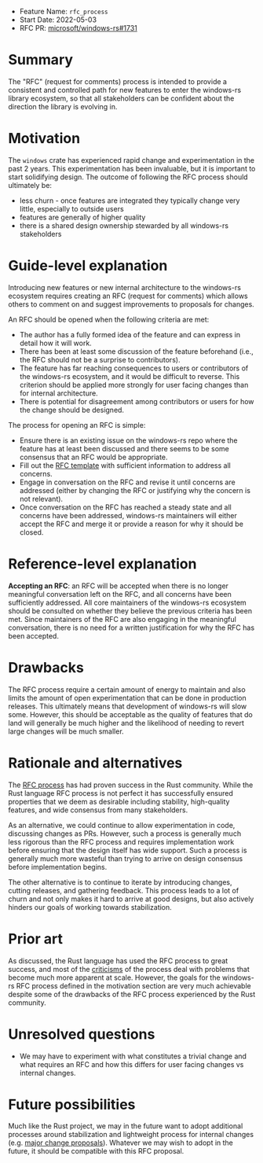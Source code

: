 - Feature Name: `rfc_process`
- Start Date: 2022-05-03
- RFC PR: [microsoft/windows-rs#1731](https://github.com/microsoft/windows-rs/pull/1731)

# Summary
[summary]: #summary

The "RFC" (request for comments) process is intended to provide a consistent and controlled path for new features to enter the windows-rs library ecosystem, so that all stakeholders can be confident about the direction the library is evolving in.

# Motivation
[motivation]: #motivation

The `windows` crate has experienced rapid change and experimentation in the past 2 years. This experimentation has been
invaluable, but it is important to start solidifying design. The outcome of following the RFC process should ultimately be:

- less churn - once features are integrated they typically change very little, especially to outside users
- features are generally of higher quality
- there is a shared design ownership stewarded by all windows-rs stakeholders

# Guide-level explanation
[guide-level-explanation]: #guide-level-explanation

Introducing new features or new internal architecture to the windows-rs ecosystem requires creating an RFC (request for comments) which allows others to comment on and suggest improvements to proposals for changes.

An RFC should be opened when the following criteria are met:

- The author has a fully formed idea of the feature and can express in detail how it will work.
- There has been at least some discussion of the feature beforehand (i.e., the RFC should not be a surprise to contributors).
- The feature has far reaching consequences to users or contributors of the windows-rs ecosystem, and it would be difficult to reverse. This criterion should be applied more strongly for user facing changes than for internal architecture.
- There is potential for disagreement among contributors or users for how the change should be designed.

The process for opening an RFC is simple:

- Ensure there is an existing issue on the windows-rs repo where the feature has at least been discussed and there seems to be some consensus that an RFC would be appropriate.
- Fill out the [RFC template](./0000-template.md) with sufficient information to address all concerns.
- Engage in conversation on the RFC and revise it until concerns are addressed (either by changing the RFC or justifying why the concern is not relevant).
- Once conversation on the RFC has reached a steady state and all concerns have been addressed, windows-rs maintainers will either accept the RFC and merge it or provide a reason for why it should be closed.

# Reference-level explanation
[reference-level-explanation]: #reference-level-explanation

**Accepting an RFC**: an RFC will be accepted when there is no longer meaningful conversation left on the RFC, and all concerns have been sufficiently addressed. All core maintainers of the windows-rs ecosystem should be consulted on whether they believe the previous criteria has been met. Since maintainers of the RFC are also engaging in the meaningful conversation, there is no need for a written justification for why the RFC has been accepted.

# Drawbacks
[drawbacks]: #drawbacks

The RFC process require a certain amount of energy to maintain and also limits the amount of open experimentation that can be done in production releases. This ultimately means that development of windows-rs will slow some. However, this should be acceptable as the quality of features that do land will generally be much higher and the likelihood of needing to revert large changes will be much smaller.

# Rationale and alternatives
[rationale-and-alternatives]: #rationale-and-alternatives

The [RFC process](https://github.com/rust-lang/rfcs) has had proven success in the Rust community. While the Rust language RFC process is not perfect it has successfully ensured properties that we deem as desirable including stability, high-quality features, and wide consensus from many stakeholders.

As an alternative, we could continue to allow experimentation in code, discussing changes as PRs. However, such a process is generally much less rigorous than the RFC process and requires implementation work before ensuring that the design itself has wide support. Such a process is generally much more wasteful than trying to arrive on design consensus before implementation begins.

The other alternative is to continue to iterate by introducing changes, cutting releases, and gathering feedback. This process leads to a lot of churn and not only makes it hard to arrive at good designs, but also actively hinders our goals of working towards stabilization.

# Prior art
[prior-art]: #prior-art

As discussed, the Rust language has used the RFC process to great success, and most of the [criticisms](https://www.ncameron.org/blog/the-problem-with-rfcs/) of the process deal with problems that become much more apparent at scale. However, the goals for the windows-rs RFC process defined in the motivation section are very much achievable despite some of the drawbacks of the RFC process experienced by the Rust community.

# Unresolved questions
[unresolved-questions]: #unresolved-questions

- We may have to experiment with what constitutes a trivial change and what requires an RFC and how this differs for user facing changes vs internal changes.

# Future possibilities
[future-possibilities]: #future-possibilities

Much like the Rust project, we may in the future want to adopt additional processes around stabilization and lightweight process for internal changes (e.g. [major change proposals](https://github.com/rust-lang/rfcs/blob/master/text/2904-compiler-major-change-process.md)). Whatever we may wish to adopt in the future, it should be compatible with this RFC proposal.
